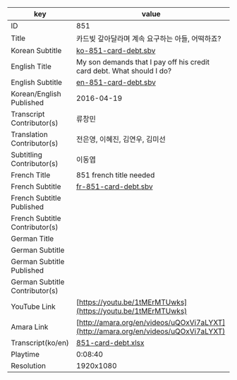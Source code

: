 |  key  |  value  |
|-------|---------|
| ID            | 851 |
| Title         | 카드빚 갚아달라며 계속 요구하는 아들, 어떡하죠? |
| Korean Subtitle | [ko-851-card-debt.sbv](https://github.com/jungtosociety/dharma-qna/raw/master/sub/851/ko-851-card-debt.sbv) |
| English Title | My son demands that I pay off his credit card debt. What should I do?  |
| English Subtitle | [en-851-card-debt.sbv](https://github.com/jungtosociety/dharma-qna/raw/master/sub/851/en-851-card-debt.sbv) |
| Korean/English Published     | 2016-04-19 |
| Transcript Contributor(s)   | 류창민 |
| Translation Contributor(s)   | 전은영, 이혜진, 김연우, 김미선 |
| Subtitling Contributor(s)   | 이동엽 |
| French Title | 851 french title needed |
| French Subtitle | [fr-851-card-debt.sbv](https://github.com/jungtosociety/dharma-qna/raw/master/sub/851/fr-851-card-debt.sbv) |
| French Subtitle Published |  |
| French Subtitle Contributor(s) |  |
| German Title |  |
| German Subtitle |  |
| German Subtitle Published |  |
| German Subtitle Contributor(s) |  |
| YouTube Link  | [https://youtu.be/1tMErMTUwks](https://youtu.be/1tMErMTUwks) |
| Amara Link    | [http://amara.org/en/videos/uQOxVi7aLYXT](http://amara.org/en/videos/uQOxVi7aLYXT) |
| Transcript(ko/en) | [851-card-debt.xlsx](https://github.com/jungtosociety/dharma-qna/raw/master/sub/851/851-card-debt.xlsx) |
| Playtime | 0:08:40 |
| Resolution | 1920x1080|
